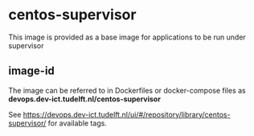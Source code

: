 centos-supervisor
=================

This image is provided as a base image for applications to be run under supervisor

## image-id

The image can be referred to in Dockerfiles or docker-compose files as **devops.dev-ict.tudelft.nl/centos-supervisor**

See https://devops.dev-ict.tudelft.nl/ui/#/repository/library/centos-supervisor/ for available tags.